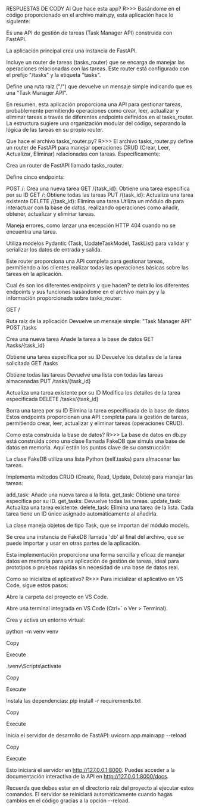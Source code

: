 RESPUESTAS DE CODY AI Que hace esta app? R>>> Basándome en el código proporcionado en el archivo main.py, esta aplicación hace lo siguiente:

Es una API de gestión de tareas (Task Manager API) construida con FastAPI.

La aplicación principal crea una instancia de FastAPI.

Incluye un router de tareas (tasks_router) que se encarga de manejar las operaciones relacionadas con las tareas. Este router está configurado con el prefijo "/tasks" y la etiqueta "tasks".

Define una ruta raíz ("/") que devuelve un mensaje simple indicando que es una "Task Manager API".

En resumen, esta aplicación proporciona una API para gestionar tareas, probablemente permitiendo operaciones como crear, leer, actualizar y eliminar tareas a través de diferentes endpoints definidos en el tasks_router. La estructura sugiere una organización modular del código, separando la lógica de las tareas en su propio router.

Que hace el archivo tasks_router.py? R>>> El archivo tasks_router.py define un router de FastAPI para manejar operaciones CRUD (Crear, Leer, Actualizar, Eliminar) relacionadas con tareas. Específicamente:

Crea un router de FastAPI llamado tasks_router.

Define cinco endpoints:

POST /: Crea una nueva tarea GET /{task_id}: Obtiene una tarea específica por su ID GET /: Obtiene todas las tareas PUT /{task_id}: Actualiza una tarea existente DELETE /{task_id}: Elimina una tarea Utiliza un módulo db para interactuar con la base de datos, realizando operaciones como añadir, obtener, actualizar y eliminar tareas.

Maneja errores, como lanzar una excepción HTTP 404 cuando no se encuentra una tarea.

Utiliza modelos Pydantic (Task, UpdateTaskModel, TaskList) para validar y serializar los datos de entrada y salida.

Este router proporciona una API completa para gestionar tareas, permitiendo a los clientes realizar todas las operaciones básicas sobre las tareas en la aplicación.

Cual és son los diferentes endpoints y que hacen? te detallo los diferentes endpoints y sus funciones basándome en el archivo main.py y la información proporcionada sobre tasks_router:

GET /

Ruta raíz de la aplicación Devuelve un mensaje simple: "Task Manager API" POST /tasks

Crea una nueva tarea Añade la tarea a la base de datos GET /tasks/{task_id}

Obtiene una tarea específica por su ID Devuelve los detalles de la tarea solicitada GET /tasks

Obtiene todas las tareas Devuelve una lista con todas las tareas almacenadas PUT /tasks/{task_id}

Actualiza una tarea existente por su ID Modifica los detalles de la tarea especificada DELETE /tasks/{task_id}

Borra una tarea por su ID Elimina la tarea especificada de la base de datos Estos endpoints proporcionan una API completa para la gestión de tareas, permitiendo crear, leer, actualizar y eliminar tareas (operaciones CRUD).

Como esta construida la base de datos? R>>> La base de datos en db.py está construida como una clase llamada FakeDB que simula una base de datos en memoria. Aquí están los puntos clave de su construcción:

La clase FakeDB utiliza una lista Python (self.tasks) para almacenar las tareas.

Implementa métodos CRUD (Create, Read, Update, Delete) para manejar las tareas:

add_task: Añade una nueva tarea a la lista. get_task: Obtiene una tarea específica por su ID. get_tasks: Devuelve todas las tareas. update_task: Actualiza una tarea existente. delete_task: Elimina una tarea de la lista. Cada tarea tiene un ID único asignado automáticamente al añadirla.

La clase maneja objetos de tipo Task, que se importan del módulo models.

Se crea una instancia de FakeDB llamada 'db' al final del archivo, que se puede importar y usar en otras partes de la aplicación.

Esta implementación proporciona una forma sencilla y eficaz de manejar datos en memoria para una aplicación de gestión de tareas, ideal para prototipos o pruebas rápidas sin necesidad de una base de datos real.

Como se inicializa el aplicativo? R>>> Para inicializar el aplicativo en VS Code, sigue estos pasos:

Abre la carpeta del proyecto en VS Code.

Abre una terminal integrada en VS Code (Ctrl+` o Ver > Terminal).

Crea y activa un entorno virtual:

python -m venv venv

Copy

Execute

.\venv\Scripts\activate

Copy

Execute

Instala las dependencias: pip install -r requirements.txt

Copy

Execute

Inicia el servidor de desarrollo de FastAPI: uvicorn app.main:app --reload

Copy

Execute

Esto iniciará el servidor en http://127.0.0.1:8000. Puedes acceder a la documentación interactiva de la API en http://127.0.0.1:8000/docs.

Recuerda que debes estar en el directorio raíz del proyecto al ejecutar estos comandos. El servidor se reiniciará automáticamente cuando hagas cambios en el código gracias a la opción --reload.
